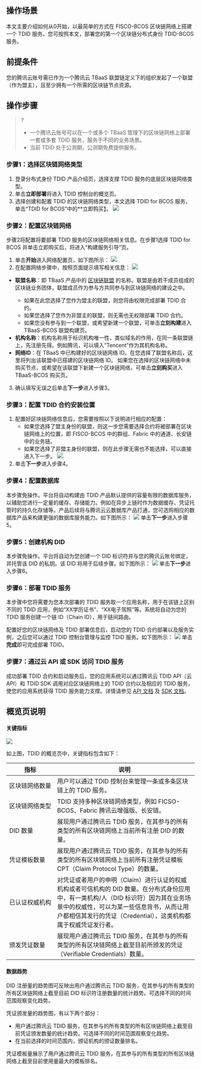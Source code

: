 ## 操作场景


本文主要介绍如何从0开始，以最简单的方式在 FISCO-BCOS 区块链网络上搭建一个 TDID 服务。您可按照本文，部署您的第一个区块链分布式身份 TDID-BCOS 服务。



## 前提条件

您的腾讯云账号需已作为一个腾讯云 TBaaS 联盟链定义下的组织发起了一个联盟（作为盟主），且至少拥有一个所需的区块链节点资源。


## 操作步骤

>?
>
>- 一个腾讯云账号可以在一个或多个 TBaaS 管理下的区块链网络上部署一套或多套 TDID 服务，服务于不同的业务场景。
>- 当前 TDID 处于公测期，公测期免费提供服务。


### 步骤1：选择区块链网络类型

1. 登录分布式身份 TDID 产品介绍页，选择支撑 TDID 服务的底层区块链网络类型。
2. 单击**立即部署**将进入 TDID 控制台的概览页。
3. 选择创建和配置 TDID 的区块链网络类型，本文选择 TDID for BCOS 服务，单击“TDID for BCOS”中的**立即购买】。
   ![](https://main.qcloudimg.com/raw/ded0e736fee09f7250350a497c5be459.png)

### 步骤2：配置区块链网络

步骤2将配置将要部署 TDID 服务的区块链网络相关信息。在步骤1选择 TDID for BCOS 并单击立即购买后，将进入“构建服务引导”页。

1. 单击**开始**进入网络配置页，如下图所示：
   ![](https://main.qcloudimg.com/raw/c5a8150327b86ff51858d55f32e99b32.png)
2. 在配置网络步骤中，按照页面提示填写相关信息：
   ![](https://main.qcloudimg.com/raw/fc26bfb77809a8147b9fb5b2ebde0a2f.png)

  - **联盟名称**：即 TBaaS 产品中的 [区块链联盟](https://cloud.tencent.com/document/product/663/30126) 的名称。联盟是由若干成员组成的区块链业务团体，联盟成员作为参与方共同参与到区块链网络的建设之中。
    <dx-alert infotype="notice" title="">
    - 如果在此您选择了您作为盟主的联盟，则您将由权限完成部署 TDID 合约。
    - 如果您选择了您作为非盟主的联盟，则无需也无权限部署 TDID 合约。
    - 如果您没有参与到一个联盟，或希望新建一个联盟，可单击**立刻构建**进入 TBaaS-BCOS 联盟构建页。
      </dx-alert>
  - **机构名称**：机构名称用于标识机构唯一性，类似域名的作用，在同一条联盟链上，先注册先得。例如腾讯，可以填入”Tencent”作为其机构名称。
  - **网络ID**：在 TBaaS 中已构建好的区块链网络 ID。在您选择了联盟名称后，这里将列出该联盟中已搭建的区块链网络 ID。
    <dx-alert infotype="notice" title="">
    如果您在选择的区块链网络中未购买节点，或希望在该联盟下新建一个区块链网络，可单击**立刻购买**进入 TBaaS-BCOS 购买页。
    </dx-alert>

3. 确认填写无误之后单击**下一步**进入步骤3。



### 步骤3：配置 TDID 合约安装位置

1. 配置好区块链网络信息后，您需要按照以下说明进行相应的配置：
   - 如果您选择了盟主身份的联盟，则这一步您需要选择合约将被部署在区块链网络上的位置，即 FISCO-BCOS 中的群组、Fabric 中的通道、长安链中的业务链。
   - 如果您选择了非盟主身份的联盟，则在此步骤无需也不能选择，可以直接进入下一步。
     ![](https://main.qcloudimg.com/raw/13fd3452c30ccb0bd05e1ce038be3a82.png)
2. 单击**下一步**进入步骤4。

### 步骤4：配置数据库

本步骤免操作。平台将自动构建由 TDID 产品默认提供的容量有限的数据库服务，以辅助您进行一定量的缓存、存储能力。例如在异步上链时作为数据缓存、凭证托管时的持久化存储等。产品后续将与腾讯云云数据库产品打通，您可选购相应的数据库产品来构建更强的数据库服务能力。如下图所示：
![](https://main.qcloudimg.com/raw/0b64bc544d07c4e486406d95e15e3041.png)
单击**下一步**进入步骤5。


### 步骤5：创建机构 DID

本步骤免操作。平台将自动为您创建一个 DID 标识符并与您的腾讯云账号绑定，并托管该 DID 的私钥。该 DID 将用于后续步骤。如下图所示：
![](https://main.qcloudimg.com/raw/81139c2211029d84dc018e8e6b4df57e.png)
单击**下一步**进入步骤6。

### 步骤6：部署 TDID 服务

本步骤中您将需要为您本次部署的 TDID 服务取一个应用名称，用于在该链上区别不同的 TDID 应用，例如“XX学历证书”、“XX电子驾照”等。系统将自动为您的 TDID 服务创建一个链 ID（Chain ID），用于链间路由。

配置好您的区块链网络及 TDID 部署信息后，启动您的 TDID 合约部署以及服务实例，之后您可以通过 TDID 控制台管理与监控 TDID 服务。如下图所示：
![](https://main.qcloudimg.com/raw/1370412a6d1d8c4defbbe7c10a33d1e8.png)
单击**完成**即可完成部署 TDID。


### 步骤7：通过云 API 或 SDK 访问 TDID 服务

成功部署 TDID 合约和启动服务后，您的应用系统可以通过腾讯云 TDID API（云 API）和 TDID SDK 调用对应区块链网络上的 TDID 合约以及相应的 TDID 服务，使您的应用系统获得 TDID 服务能力支撑。详情请参见 [API 文档]() 及 [SDK 文档]()。


## 概览页说明


#### 关键指标

![](https://main.qcloudimg.com/raw/492952b9e3d9f6159e97bf2795e3eac1.png)

如上图，TDID 的概览页中，关键指标包含如下：


| 指标                        | 说明                                                         |
| --------------------------- | ------------------------------------------------------------ |
| <nobr>区块链网络数量</nobr> | 用户可以通过 TDID 控制台来管理一条或多条区块链上的 TDID 服务。 |
| 区块链网络类型              | TDID 支持多种区块链网络类型，例如 FICSO-BCOS、Fabric 腾讯云增强版、长安链。 |
| DID 数量                    | 展现用户通过腾讯云 TDID 服务，在其参与的所有类型的所有区块链网络上当前所有注册 DID 的数量。 |
| 凭证模板数量                | 展现用户通过腾讯云 TDID 服务，在其参与的所有类型的所有区块链网络上当前所有注册凭证模板 CPT（Claim Protocol Type）的数量。 |
| 已认证权威机构              | 对凭证或者用户的申明（Claim）进行认证的权威机构或者可信机构的 DID 数量。在分布式身份应用中，有一类机构/人（DID 标识符）因为其在业务场景中的权威性，可以为某一些信息背书，从而让用户都相信其发行的凭证（Credential），这类机构都属于权威凭证发行者。 |
| 颁发凭证数量                | 展现用户通过腾讯云 TDID 服务，在其参与的所有类型的所有区块链网络上截至目前所颁发的凭证（Verifiable Credentials）数量。 |





#### 数据趋势


DID 注册量的趋势图可反映出用户通过腾讯云 TDID 服务，在其参与的所有类型的所有区块链网络上截至目前 DID 标识符注册数量的统计趋势。可选择不同的时间范围观察变化趋势。

凭证颁发量的趋势图，有以下两个部分：

- 用户通过腾讯云 TDID 服务，在其参与的所有类型的所有区块链网络上截至目前凭证颁发数量的统计趋势。可选择不同的时间范围观察变化趋势。
- 在当前选择的时间范围内，颁证机构的颁证数量排名。

凭证模板量展示了用户通过腾讯云 TDID 服务，在其参与的所有类型的所有区块链网络上截至目前使用量最大的模板排名。
